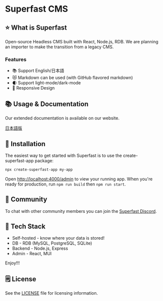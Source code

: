 # Superfast CMS

## ⭐ What is Superfast

Open-source Headless CMS built with React, Node.js, RDB. We are planning an importer to make the transition from a legacy CMS.

### Features

- 📚 Support English/日本語
- 😻 Markdown can be used (with GitHub flavored markdown)
- 🌒 Support light-mode/dark-mode
- 📱 Responsive Design

## 📚 Usage & Documentation

Our extended documentation is available on our website.

[日本語版](https://superfastcms.vercel.app/)

## 🚀 Installation

The easiest way to get started with Superfast is to use the create-superfast-app package:

```sh
npx create-superfast-app my-app
```

Open [http://localhost:4000/admin](http://localhost:4000/admin) to view your running app.
When you're ready for production, run `npm run build` then `npm run start`.

## 💬 Community

To chat with other community members you can join the [Superfast Discord](https://discord.gg/a6FYDkV3Vk).

## 💚 Tech Stack

- Self-hosted - know where your data is stored!
- DB - RDB (MySQL, PostgreSQL, SQLite)
- Backend - Node.js, Express
- Admin - React, MUI

Enjoy!!!

## 🗒️ License

See the [LICENSE](https://github.com/superfastcms/superfast/blob/main/LICENSE) file for licensing information.
